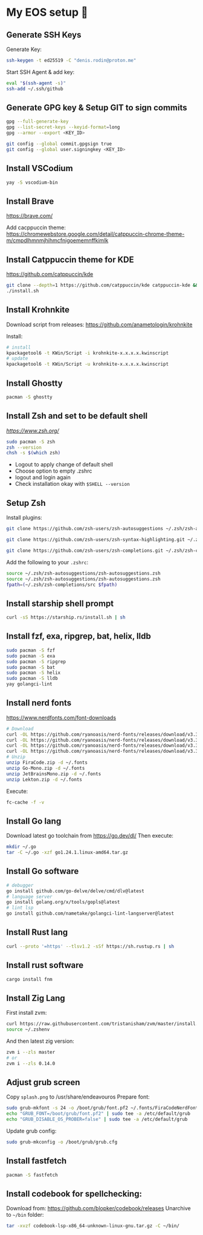 # My EOS setup :rocket:

## Generate SSH Keys

Generate Key:
```bash
ssh-keygen -t ed25519 -C "denis.rodin@proton.me"
```
Start SSH Agent & add key:
```bash
eval "$(ssh-agent -s)"
ssh-add ~/.ssh/github
```

## Generate GPG key & Setup GIT to sign commits

```bash
gpg --full-generate-key
gpg --list-secret-keys --keyid-format=long
gpg --armor --export <KEY_ID>

git config --global commit.gpgsign true
git config --global user.signingkey <KEY_ID>
```

## Install VSCodium
```bash
yay -S vscodium-bin
```

## Install Brave
https://brave.com/

Add cacppuccin theme: https://chromewebstore.google.com/detail/catppuccin-chrome-theme-m/cmpdlhmnmjhihmcfnigoememnffkimlk

## Install Catppuccin theme for KDE
https://github.com/catppuccin/kde

```bash
git clone --depth=1 https://github.com/catppuccin/kde catppuccin-kde && cd catppuccin-kde
./install.sh
```

## Install Krohnkite
Download script from releases:
https://github.com/anametologin/krohnkite

Install:
```bash
# install
kpackagetool6 -t KWin/Script -i krohnkite-x.x.x.x.kwinscript
# update
kpackagetool6 -t KWin/Script -u krohnkite-x.x.x.x.kwinscript
```

## Install Ghostty
```bash
pacman -S ghostty
```

## Install Zsh and set to be default shell
*https://www.zsh.org/*

```bash
sudo pacman -S zsh
zsh --version
chsh -s $(which zsh)
```
- Logout to apply change of default shell
- Choose option to empty .zshrc
- logout and login again
- Check installation okay with `$SHELL --version`

## Setup Zsh
Install plugins:
```bash
git clone https://github.com/zsh-users/zsh-autosuggestions ~/.zsh/zsh-autosuggestions

git clone https://github.com/zsh-users/zsh-syntax-highlighting.git ~/.zsh/zsh-syntax-highlighting

git clone https://github.com/zsh-users/zsh-completions.git ~/.zsh/zsh-completions
```
Add the following to your `.zshrc`:
```bash
source ~/.zsh/zsh-autosuggestions/zsh-autosuggestions.zsh
source ~/.zsh/zsh-autosuggestions/zsh-autosuggestions.zsh
fpath=(~/.zsh/zsh-completions/src $fpath)
```

## Install starship shell prompt
```bash
curl -sS https://starship.rs/install.sh | sh
```

## Install fzf, exa, ripgrep, bat, helix, lldb
```bash
sudo pacman -S fzf
sudo pacman -S exa
sudo pacman -S ripgrep
sudo pacman -S bat
sudo pacman -S helix
sudo pacman -S lldb
yay golangci-lint
```

## Install nerd fonts
https://www.nerdfonts.com/font-downloads
```bash
# Download
curl -OL https://github.com/ryanoasis/nerd-fonts/releases/download/v3.3.0/FiraCode.zip
curl -OL https://github.com/ryanoasis/nerd-fonts/releases/download/v3.3.0/Go-Mono.zip
curl -OL https://github.com/ryanoasis/nerd-fonts/releases/download/v3.3.0/JetBrainsMono.zip
curl -OL https://github.com/ryanoasis/nerd-fonts/releases/download/v3.3.0/Lekton.zip
# Unzip
unzip FiraCode.zip -d ~/.fonts
unzip Go-Mono.zip -d ~/.fonts
unzip JetBrainsMono.zip -d ~/.fonts
unzip Lekton.zip -d ~/.fonts
```
Execute:
```bash
fc-cache -f -v
```

## Install Go lang
Download latest go toolchain from https://go.dev/dl/
Then execute:
```bash
mkdir ~/.go
tar -C ~/.go -xzf go1.24.1.linux-amd64.tar.gz
```

## Install Go software
```bash
# debugger
go install github.com/go-delve/delve/cmd/dlv@latest
# language server
go install golang.org/x/tools/gopls@latest
# lint lsp
go install github.com/nametake/golangci-lint-langserver@latest
```

## Install Rust lang
```bash
curl --proto '=https' --tlsv1.2 -sSf https://sh.rustup.rs | sh
```

## Install rust software
```bash
cargo install fnm
```

## Install Zig Lang
First install zvm:
```bash
curl https://raw.githubusercontent.com/tristanisham/zvm/master/install.sh | bash
source ~/.zshenv
```
And then latest zig version:
```bash
zvm i --zls master
# or
zvm i --zls 0.14.0
```

## Adjust grub screen
Copy `splash.png` to /usr/share/endeavouros
Prepare font:
```bash
sudo grub-mkfont -s 24 -o /boot/grub/font.pf2 ~/.fonts/FiraCodeNerdFont-Regular.ttf
echo "GRUB_FONT=/boot/grub/font.pf2" | sudo tee -a /etc/default/grub
echo "GRUB_DISABLE_OS_PROBER=false" | sudo tee -a /etc/default/grub
```
Update grub config:
```bash
sudo grub-mkconfig -o /boot/grub/grub.cfg
```

## Install fastfetch
```bash
pacman -S fastfetch
```
## Install codebook for spellchecking:
Download from: https://github.com/blopker/codebook/releases
Unarchive to `~/bin` folder:
```bash
tar -xvzf codebook-lsp-x86_64-unknown-linux-gnu.tar.gz -C ~/bin/
```